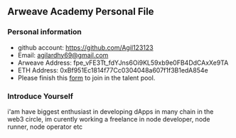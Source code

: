 ## Arweave Academy Personal File

### Personal information

- github account: https://github.com/Agil123123
- Email: agilardhy69@gmail.com
- Arweave Address: fpe_vFE3Tt_fdYJns6Oi9KL59xb9e0FB4DdCAxXe9TA
- ETH Address: 0xBf951Ec1814f77Cc0304048a607f1f3B1edA854e
- Please finish this [form](https://docs.google.com/forms/d/e/1FAIpQLSfWA5fIIcBgmRppm3jNz5vmf9Mai_QMVil-2pO4r7YKn_Zhtw/viewform?usp=sf_link) to join in the talent pool.

### Introduce Yourself
 i'am have biggest enthusiast in developing dApps in many chain in the web3 circle, im curently working a freelance in node developer, node runner, node operator etc
